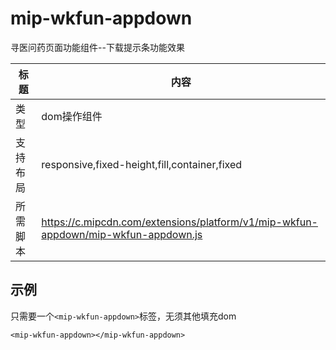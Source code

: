 # mip-wkfun-appdown

寻医问药页面功能组件--下载提示条功能效果

标题|内容
----|----
类型|dom操作组件
支持布局|responsive,fixed-height,fill,container,fixed
所需脚本|https://c.mipcdn.com/extensions/platform/v1/mip-wkfun-appdown/mip-wkfun-appdown.js

## 示例

只需要一个`<mip-wkfun-appdown>`标签，无须其他填充dom

```
<mip-wkfun-appdown></mip-wkfun-appdown>
```
